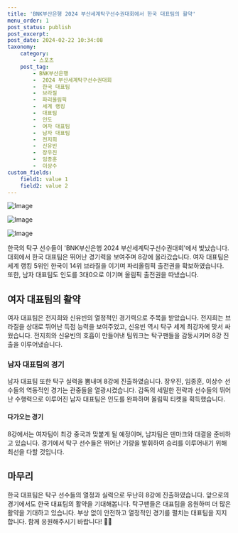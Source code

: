 ```yaml
---
title: 'BNK부산은행 2024 부산세계탁구선수권대회에서 한국 대표팀의 활약'
menu_order: 1
post_status: publish
post_excerpt: 
post_date: 2024-02-22 10:34:08
taxonomy:
    category:
        - 스포츠
    post_tag:
        - BNK부산은행
        -  2024 부산세계탁구선수권대회
        -  한국 대표팀
        -  브라질
        -  파리올림픽
        -  세계 랭킹
        -  대표팀
        -  인도
        -  여자 대표팀
        -  남자 대표팀
        -  전지희
        -  신유빈
        -  장우진
        -  임종훈
        -  이상수
custom_fields:
    field1: value 1
    field2: value 2
---
```


![Image](https://imgnews.pstatic.net/image/079/2024/02/22/0003866238_001_20240222060214326.jpg?type=w647)

![Image](https://imgnews.pstatic.net/image/079/2024/02/22/0003866238_002_20240222060214359.jpg?type=w647)

![Image](https://imgnews.pstatic.net/image/079/2024/02/22/0003866238_003_20240222060214394.jpg?type=w647)

한국의 탁구 선수들이 'BNK부산은행 2024 부산세계탁구선수권대회'에서 빛났습니다. 대회에서 한국 대표팀은 뛰어난 경기력을 보여주며 8강에 올라갔습니다. 여자 대표팀은 세계 랭킹 5위인 한국이 14위 브라질을 이기며 파리올림픽 출전권을 확보하였습니다. 또한, 남자 대표팀도 인도를 3대0으로 이기며 올림픽 출전권을 따냈습니다.
## 여자 대표팀의 활약
여자 대표팀은 전지희와 신유빈의 열정적인 경기력으로 주목을 받았습니다. 전지희는 브라질을 상대로 뛰어난 득점 능력을 보여주었고, 신유빈 역시 탁구 세계 최강자에 맞서 싸웠습니다. 전지희와 신유빈의 호흡이 만들어낸 팀워크는 탁구팬들을 감동시키며 8강 진출을 이루어냈습니다.
### 남자 대표팀의 경기
남자 대표팀 또한 탁구 실력을 뽐내며 8강에 진출하였습니다. 장우진, 임종훈, 이상수 선수들의 역동적인 경기는 관중들을 열광시켰습니다. 감독의 세밀한 전략과 선수들의 뛰어난 수행력으로 이루어진 남자 대표팀은 인도를 완파하며 올림픽 티켓을 획득했습니다.
#### 다가오는 경기
8강에서는 여자팀이 최강 중국과 맞붙게 될 예정이며, 남자팀은 덴마크와 대결을 준비하고 있습니다. 경기에서 탁구 선수들은 뛰어난 기량을 발휘하여 승리를 이루어내기 위해 최선을 다할 것입니다.
## 마무리
한국 대표팀은 탁구 선수들의 열정과 실력으로 무난히 8강에 진출하였습니다. 앞으로의 경기에서도 한국 대표팀의 활약을 기대해봅니다. 탁구팬들은 대표팀을 응원하며 더 많은 활약을 기대하고 있습니다. 부상 없이 안전하고 열정적인 경기를 펼치는 대표팀을 지지합니다. 함께 응원해주시기 바랍니다! 🏓✨
